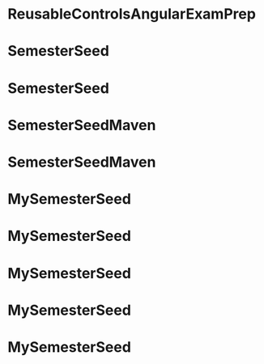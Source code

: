 # ReusableControlsAngularExamPrep
# SemesterSeed
# SemesterSeed
# SemesterSeedMaven
# SemesterSeedMaven
# MySemesterSeed
# MySemesterSeed
# MySemesterSeed
# MySemesterSeed
# MySemesterSeed
